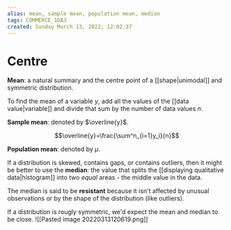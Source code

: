 ```yaml
---
alias: mean, sample mean, population mean, median
tags: COMMERCE_1DA3
created: Sunday March 13, 2022; 12:02:37 
---
```

# Centre
**Mean**: a natural summary and the centre point of a [[shape|unimodal]] and symmetric distribution. 

To find the mean of a variable $y$, add all the values of the [[data value|variable]] and divide that sum by the number of data values $n$. 

**Sample mean**: denoted by $\overline{y}$. 

$$\overline{y}=\frac{\sum^n_{i=1}y_i}{n}$$

**Population mean**: denoted by $\mu$. 

If a distribution is skewed, contains gaps, or contains outliers, then it might be better to use the **median**: the value that splits the [[displaying qualitative data|histogram]] into two *equal* areas - the middle value in the data. 

The median is said to be **resistant** because it isn't affected by unusual observations or by the shape of the distribution (like outliers). 

If a distribution is rougly symmetric, we'd expect the mean and median to be close.
![[Pasted image 20220313120619.png]]